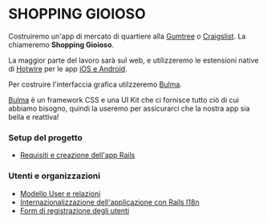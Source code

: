 # SHOPPING GIOIOSO

Costruiremo un'app di mercato di quartiere alla [Gumtree](https://www.gumtree.com/) o [Craigslist](https://craigslist.org). La chiameremo **Shopping Gioioso**. 

La maggior parte del lavoro sarà sul web, e utilizzeremo le estensioni native di [Hotwire](https://hotwired.dev/) per le app [iOS e Android](https://turbo.hotwired.dev/handbook/native).

Per costruire l'interfaccia grafica utilzzeremo [Bulma](https://bulma.io/).

[Bulma](https://bulma.io/) è un framework CSS e una UI Kit che ci fornisce tutto ciò di cui abbiamo bisogno, quindi la useremo per assicurarci che la nostra app sia bella e reattiva!


### Setup del progetto
* [Requisiti e creazione dell'app Rails](/documentation/chapter1/getting_started.md)


### Utenti e organizzazioni

* [Modello User e relazioni](/documentation/chapter3/user_model.md)
* [Internazionalizzazione dell'applicazione con Rails I18n](/documentation/chapter3/rails_and_18n.md)
* [Form di registrazione degli utenti](/documentation/chapter3/sign_up_form.md)